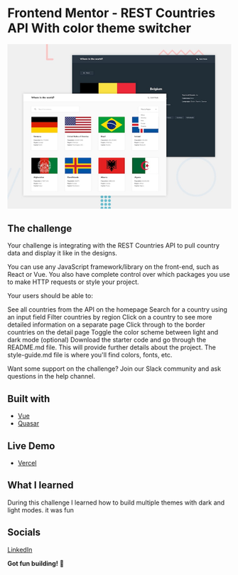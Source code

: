 # Frontend Mentor - REST Countries API With color theme switcher

![Design preview for the REST Countries API with color theme switcher challenge](./src/assets/design/desktop-preview.jpg)


## The challenge

Your challenge is integrating with the REST Countries API to pull country data and display it like in the designs.

You can use any JavaScript framework/library on the front-end, such as React or Vue. You also have complete control over which packages you use to make HTTP requests or style your project.

Your users should be able to:

See all countries from the API on the homepage
Search for a country using an input field
Filter countries by region
Click on a country to see more detailed information on a separate page
Click through to the border countries on the detail page
Toggle the color scheme between light and dark mode (optional)
Download the starter code and go through the README.md file. This will provide further details about the project. The style-guide.md file is where you'll find colors, fonts, etc.

Want some support on the challenge? Join our Slack community and ask questions in the help channel.
## Built with

- [Vue](https://vuejs.org)
- [Quasar](https://quasar.dev)


## Live Demo 

- [Vercel](https://countries-one-eta.vercel.app)

## What I learned 
During this challenge I learned how to build multiple themes with dark and light modes. it was fun


## Socials
[LinkedIn](https://www.linkedin.com/in/ange-aymar-zanou-0b6165183)

**Got fun building!** 🚀
